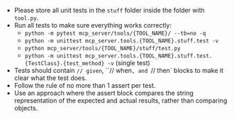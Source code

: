- Please store all unit tests in the `stuff` folder inside the folder with `tool.py`.
- Run all tests to make sure everything works correctly: 
  + `python -m pytest mcp_server/tools/{TOOL_NAME}/ --tb=no -q`
  + `python -m unittest mcp_server.tools.{TOOL_NAME}.stuff.test -v`
  + `python mcp_server/tools/{TOOL_NAME}/stuff/test.py`
  + `python -m unittest mcp_server.tools.{TOOL_NAME}.stuff.test.{TestClass}.{test_method} -v` (single test)
- Tests should contain `// given`, ``// when`, and `// then` blocks to make it clear what the test does.
- Follow the rule of no more than 1 assert per test.
- Use an approach where the assert block compares the string representation of the expected and actual results, rather than comparing objects.
